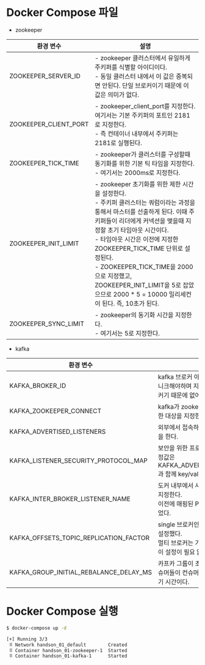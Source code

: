 # Docker Compose 파일
- zookeeper

| 환경 변수| 설명                                                                                                                                                                                                                                                                                          |
|-------|---------------------------------------------------------------------------------------------------------------------------------------------------------------------------------------------------------------------------------------------------------------------------------------------|
| ZOOKEEPER_SERVER_ID | - zookeeper 클러스터에서 유일하게 주키퍼를 식별할 아이디이다. <br> - 동일 클러스터 내에서 이 값은 중복되면 안된다. 단일 브로커이기 때문에 이 값은 의미가 없다.                                                                                                                                                                                         |
| ZOOKEEPER_CLIENT_PORT | - zookeeper_client_port를 지정한다. 여기서는 기본 주키퍼의 포트인 2181로 지정한다. <br> - 즉 컨테이너 내부에서 주키퍼는 2181로 실행된다.                                                                                                                                                                                             |
| ZOOKEEPER_TICK_TIME | - zookeeper가 클러스터를 구성할때 동기화를 위한 기본 틱 타임을 지정한다. <br> - 여기서는 2000ms로 지정한다.                                                                                                                                                                                                                    |
| ZOOKEEPER_INIT_LIMIT | - zookeeper 초기화를 위한 제한 시간을 설정한다. <br> - 주키퍼 클러스터는 쿼럼이라는 과정을 통해서 마스터를 선출하게 된다. 이때 주키퍼들이 리더에게 커넥션을 맺을때 지정할 초기 타임아웃 시간이다. <br> - 타임아웃 시간은 이전에 지정한 ZOOKEEPER_TICK_TIME 단위로 설정된다. <br> - ZOOKEEPER_TICK_TIME을 2000으로 지정했고, ZOOKEEPER_INIT_LIMIT을 5로 잡았으므로 2000 * 5 = 10000 밀리세컨이 된다. 즉, 10초가 된다. |
| ZOOKEEPER_SYNC_LIMIT | - zookeeper의 동기화 시간을 지정한다. <br> - 여기서는 5로 지정한다.                                                                                                                                                                                                                                             |

- kafka

| 환경 변수| 설명                                                                        |
|-------|---------------------------------------------------------------------------|
| KAFKA_BROKER_ID | kafka 브로커 아이디를 지정한다. 유니크해야하며 지금 예제는 단일 브로커기 때문에 없어도 무방하다. |
| KAFKA_ZOOKEEPER_CONNECT | kafka가 zookeeper에 커넥션하기 위한 대상을 지정한다. |
| KAFKA_ADVERTISED_LISTENERS | 외부에서 접속하기 위한 리스너 설정을 한다. |
| KAFKA_LISTENER_SECURITY_PROTOCOL_MAP | 보안을 위한 프로토콜 매핑이디. 이 설정값은 KAFKA_ADVERTISED_LISTENERS 과 함께 key/value로 매핑된다. |
| KAFKA_INTER_BROKER_LISTENER_NAME | 도커 내부에서 사용할 리스너 이름을 지정한다. <br> 이전에 매핑된 PLAINTEXT가 사용되었다.  |
| KAFKA_OFFSETS_TOPIC_REPLICATION_FACTOR | single 브로커인경우에 지정하여 1로 설정했다. <br> 멀티 브로커는 기본값을 사용하므로 이 설정이 필요 없다. |
| KAFKA_GROUP_INITIAL_REBALANCE_DELAY_MS | 카프카 그룹이 초기 리밸런싱할때 컨슈머들이 컨슈머 그룹에 조인할때 대기 시간이다. |


# Docker Compose 실행
```bash
$ docker-compose up -d

[+] Running 3/3
 ⠿ Network handson_01_default        Created                                             0.0s
 ⠿ Container handson_01-zookeeper-1  Started                                             0.9s
 ⠿ Container handson_01-kafka-1      Started                                             1.7s
```